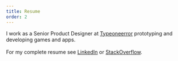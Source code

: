 ```yaml
---
title: Resume
order: 2
---
```


I work as a Senior Product Designer at <a href="http://typeoneerror.com">Typeoneerror</a> prototyping and developing games and apps.<br/><br/>
For my complete resume see <a href="http://www.linkedin.com/in/seanpmonahan">LinkedIn</a> or <a href="http://careers.stackoverflow.com/cv/edit/110960">StackOverflow</a>.